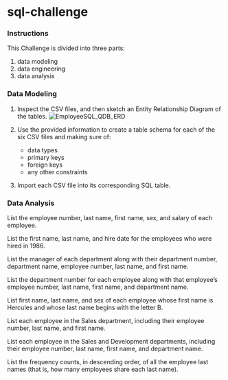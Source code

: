 # sql-challenge

### Instructions

This Challenge is divided into three parts: 
1. data modeling
2. data engineering
3. data analysis

### Data Modeling

1. Inspect the CSV files, and then sketch an Entity Relationship Diagram of the tables.
![EmployeeSQL_QDB_ERD](https://github.com/vincehsanchez/sql-challenge/assets/141890646/a3735928-a02c-4bc2-afb4-08f3ae08751b)


2. Use the provided information to create a table schema for each of the six CSV files and making sure of:
   - data types
   - primary keys
   - foreign keys
   - any other constraints
3. Import each CSV file into its corresponding SQL table.

### Data Analysis

List the employee number, last name, first name, sex, and salary of each employee.


List the first name, last name, and hire date for the employees who were hired in 1986.


List the manager of each department along with their department number, department name, employee number, last name, and first name.


List the department number for each employee along with that employee’s employee number, last name, first name, and department name.


List first name, last name, and sex of each employee whose first name is Hercules and whose last name begins with the letter B.


List each employee in the Sales department, including their employee number, last name, and first name.


List each employee in the Sales and Development departments, including their employee number, last name, first name, and department name.


List the frequency counts, in descending order, of all the employee last names (that is, how many employees share each last name).

